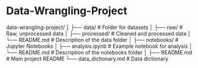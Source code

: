 # Data-Wrangling-Project

data-wrangling-project/
│
├── data/                # Folder for datasets
│   ├── raw/             # Raw, unprocessed data
│   ├── processed/       # Cleaned and processed data
│   └── README.md        # Description of the data folder
│
├── notebooks/           # Jupyter Notebooks
│   ├── analysis.ipynb   # Example notebook for analysis
│   └── README.md        # Description of the notebooks folder
│
├── README.md            # Main project README
└── data_dictionary.md   # Data dictionary
